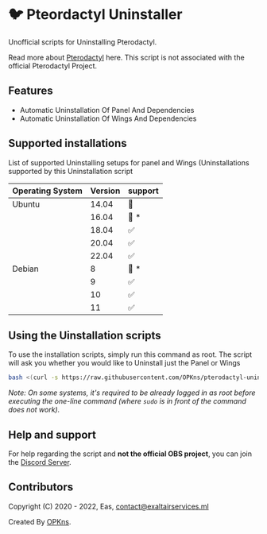 # :bird: Pteordactyl Uninstaller
Unofficial scripts for Uninstalling Pterodactyl.

Read more about [Pterodactyl](https://pterodactyl.io/) here. This script is not associated with the official Pterodactyl Project.

## Features
- Automatic Uninstallation Of Panel And Dependencies
- Automatic Uninstallation Of Wings And Dependencies

## Supported installations

List of supported Uninstalling setups for panel and Wings (Uninstallations supported by this Uninstallation script

| Operating System | Version | support            |
| ---------------- | ------- | ------------------ |
| Ubuntu           | 14.04   | :red_circle:       |
|                  | 16.04   | :red_circle: \*    |      
|                  | 18.04   | :white_check_mark: |
|                  | 20.04   | :white_check_mark: |
|                  | 22.04   | :white_check_mark: |         
| Debian           | 8       | :red_circle: \*    |            
|                  | 9       | :white_check_mark: |
|                  | 10      | :white_check_mark: |
|                  | 11      | :white_check_mark: |

## Using the Uinstallation scripts

To use the installation scripts, simply run this command as root. The script will ask you whether you would like to Uninstall just the Panel or Wings

```bash
bash <(curl -s https://raw.githubusercontent.com/OPKns/pterodactyl-uninstaller/main/uninstaller.sh)
```

_Note: On some systems, it's required to be already logged in as root before executing the one-line command (where `sudo` is in front of the command does not work)._

## Help and support

For help regarding the script and **not the official OBS project**, you can join the [Discord Server](https://soon.com).


## Contributors 

Copyright (C) 2020 - 2022, Eas, <contact@exaltairservices.ml>

Created By [OPKns](https://github.com/OPKns).
